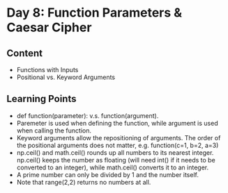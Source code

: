 # Day 8: Function Parameters & Caesar Cipher
## Content
* Functions with Inputs
* Positional vs. Keyword Arguments

## Learning Points
* def function(parameter): v.s. function(argument).
* Paremeter is used when defining the function, while argument is used when calling the function. 
* Keyword arguments allow the repositioning of arguments. The order of the positional arguments does not matter, e.g. function(c=1, b=2, a=3) 
* np.ceil() and math.ceil() rounds up all numbers to its nearest integer. np.ceil() keeps the number as floating (will need int() if it needs to be converted to an integer), while math.ceil() converts it to an integer. 
* A prime number can only be divided by 1 and the number itself. 
* Note that range(2,2) returns no numbers at all.
